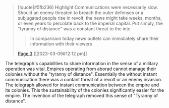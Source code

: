 > [!quote|#5fb236] Highlight
> Communications were necessarily slow. Should an enemy threaten to breach the outer defenses or a subjugated people rise in revolt, the news might take weeks, months, or even years to percolate back to the imperial capital. Put simply, the "tyranny of distance" was a constant threat to the inte
>
>> In comparision today news outlets can immidiately share their information with their viewers
>
> [Page 3](zotero://open-pdf/library/items/J9QFEJNY?page=3) [[2023-03-09#12:12 pm]]

The telegraph's capabilities to share information in the sense of a military operation was vital. Empires operating from aborad cannot manage their colonies without the "tyranny of distance". Essentially the without instant communication there was a contant threat of a revolt or an enemy invasion. The telegraph allowed for instant communication between the empire and its colonies. This the sustainability of the colonies significantly easier for the empire.  The invention of the telegraph removed this sense of "Tyranny of distance". 